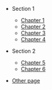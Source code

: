 - Section 1

  - [Chapter 1](chapter-1.md)
  - [Chapter 2](chapter-2.md)
  - [Chapter 3](chapter-3.md)
  - [Chapter 4](chapter-4.md)
  
- Section 2

  - [Chapter 5](chapter-5.md)
  - [Chapter 6](chapter-6.md)

- [Other page](other-page.md)